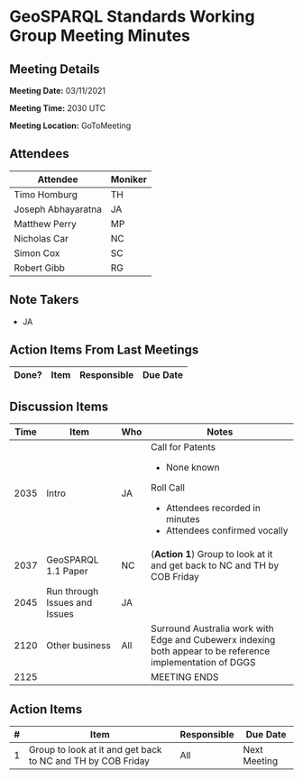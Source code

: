 # GeoSPARQL Standards Working Group Meeting Minutes
## Meeting Details
**Meeting Date:** 03/11/2021

**Meeting Time:** 2030 UTC

**Meeting Location:** GoToMeeting  

## Attendees
Attendee | Moniker |
---- | ---- |
Timo Homburg | TH |
Joseph Abhayaratna | JA |
Matthew Perry | MP |
Nicholas Car | NC |
Simon Cox | SC |
Robert Gibb | RG |


## Note Takers
- JA

## Action Items From Last Meetings
Done? | Item | Responsible | Due Date |
---- | ---- | ---- | --- |


## Discussion Items
Time | Item | Who | Notes |
---- | ---- | ---- | ---- |
2035 | Intro | JA | Call for Patents<ul><li>None known</li></ul>Roll Call<ul><li>Attendees recorded in minutes</li><li>Attendees confirmed vocally</li></ul> |
2037 | GeoSPARQL 1.1 Paper | NC | (**Action 1**) Group to look at it and get back to NC and TH by COB Friday |
2045 | Run through Issues and Issues | JA |  |
2120 | Other business | All | Surround Australia work with Edge and Cubewerx indexing both appear to be reference implementation of DGGS |
2125 | | | MEETING ENDS |

## Action Items
\# | Item | Responsible | Due Date |
---- | ---- | ---- | ---- |
<span name="action_1">1</span> | Group to look at it and get back to NC and TH by COB Friday | All | Next Meeting |
